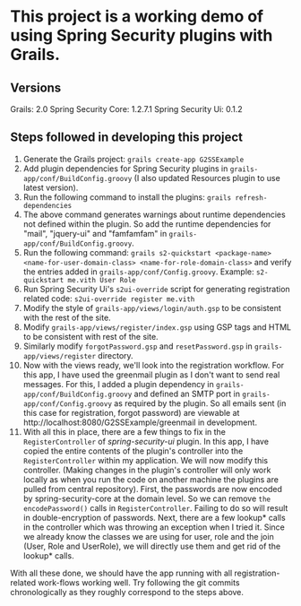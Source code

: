 This project is a working demo of using Spring Security plugins with Grails.
============================================================================

Versions
--------

Grails: 2.0
Spring Security Core: 1.2.7.1
Spring Security Ui: 0.1.2

Steps followed in developing this project
-----------------------------------------

1. Generate the Grails project: `grails create-app G2SSExample`
2. Add plugin dependencies for Spring Security plugins in `grails-app/conf/BuildConfig.groovy` (I also updated Resources plugin to use latest version).
3. Run the following command to install the plugins: `grails refresh-dependencies`
4. The above command generates warnings about runtime dependencies not defined within the plugin. So add the runtime dependencies for "mail", "jquery-ui" and "famfamfam" in `grails-app/conf/BuildConfig.groovy`.
5. Run the following command: `grails s2-quickstart <package-name> <name-for-user-domain-class> <name-for-role-domain-class>` and verify the entries added in `grails-app/conf/Config.groovy`. Example: `s2-quickstart me.vith User Role`
6. Run Spring Security Ui's `s2ui-override` script for generating registration related code: `s2ui-override register me.vith`
7. Modify the style of `grails-app/views/login/auth.gsp` to be consistent with the rest of the site.
8. Modify `grails-app/views/register/index.gsp` using GSP tags and HTML to be consistent with rest of the site.
9. Similarly modify `forgotPassword.gsp` and `resetPassword.gsp` in `grails-app/views/register` directory.
10. Now with the views ready, we'll look into the registration workflow. For this app, I have used the greenmail plugin as I don't want to send real messages. For this, I added a plugin dependency in `grails-app/conf/BuildConfig.groovy` and defined an SMTP port in `grails-app/conf/Config.groovy` as required by the plugin. So all emails sent (in this case for registration, forgot password) are viewable at http://localhost:8080/G2SSExample/greenmail in development.
11. With all this in place, there are a few things to fix in the `RegisterController` of *spring-security-ui* plugin. In this app, I have copied the entire contents of the plugin's controller into the `RegisterController` within my application. We will now modify this controller. (Making changes in the plugin's controller will only work locally as when you run the code on another machine the plugins are pulled from central repository).
First, the passwords are now encoded by spring-security-core at the domain level. So we can remove `the encodePassword()` calls in `RegisterController`. Failing to do so will result in double-encryption of passwords. Next, there are a few lookup\* calls in the controller which was throwing an exception when I tried it. Since we already know the classes we are using for user, role and the join (User, Role and UserRole), we will directly use them and get rid of the lookup\* calls.


With all these done, we should have the app running with all registration-related work-flows working well. Try following the git commits chronologically as they roughly correspond to the steps above.
